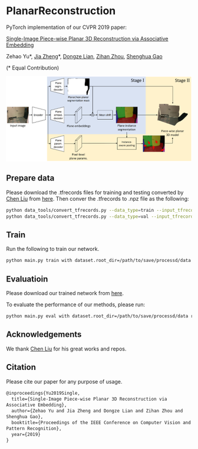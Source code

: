 # PlanarReconstruction

PyTorch implementation of our CVPR 2019 paper:

[Single-Image Piece-wise Planar 3D Reconstruction via Associative Embedding
](https://arxiv.org/pdf/1902.09777.pdf)

Zehao Yu\*, [Jia Zheng](https://bertjiazheng.github.io/)\*, [Dongze Lian](https://svip-lab.github.io/team/liandz.html), [Zihan Zhou](https://faculty.ist.psu.edu/zzhou/Home.html), [Shenghua Gao](http://sist.shanghaitech.edu.cn/sist_en/2018/0820/c3846a31775/page.htm)

(\* Equal Contribution)

<img src="misc/pipeline.jpg" width="800">

## Prepare data
Please download the .tfrecords files for training and testing converted by [Chen Liu](http://art-programmer.github.io/index.html) from [here](https://github.com/art-programmer/PlaneNet). Then conver the .tfrecords to .npz file as the following:

```bash
python data_tools/convert_tfrecords.py --data_type=train --input_tfrecords_file=*train.tfrecords --output_dir=/path/to/save/processd/data
python data_tools/convert_tfrecords.py --data_type=val --input_tfrecords_file=*val.tfrecords --output_dir=/path/to/save/processd/data
```

## Train
Run the following to train our network. 
```bash
python main.py train with dataset.root_dir=/path/to/save/processd/data
```

## Evaluatioin
Please download our trained network from [here](https://drive.google.com/file/d/1Aa1Jb0CGpiYXKHeTwpXAwcwu_yEqdkte/view?usp=sharing).

To evaluate the performance of our methods, please run:
```bash
python main.py eval with dataset.root_dir=/path/to/save/processd/data resume_dir=pretrained.pt dataset.batch_size=1

```

## Acknowledgements
We thank [Chen Liu](http://art-programmer.github.io/index.html) for his great works and repos.

## Citation
Please cite our paper for any purpose of usage.
```
@inproceedings{Yu2019Single,
  title={Single-Image Piece-wise Planar 3D Reconstruction via Associative Embedding},
  author={Zehao Yu and Jia Zheng and Dongze Lian and Zihan Zhou and Shenghua Gao},
  booktitle={Proceedings of the IEEE Conference on Computer Vision and Pattern Recognition},
  year={2019}
}
```
